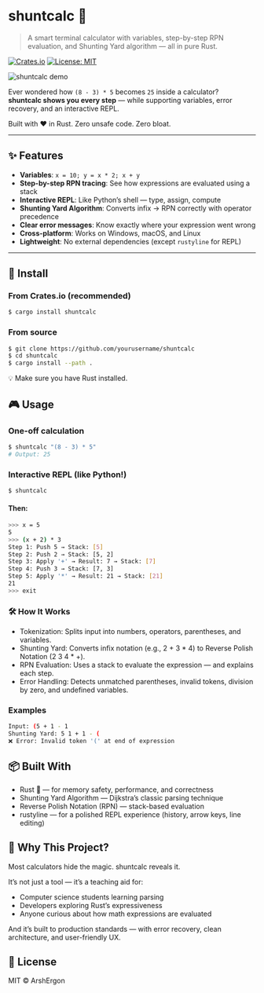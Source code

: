 # shuntcalc 🧮  
> A smart terminal calculator with variables, step-by-step RPN evaluation, and Shunting Yard algorithm — all in pure Rust.

[![Crates.io](https://img.shields.io/crates/v/shuntcalc?style=flat-square)](https://crates.io/crates/shuntcalc)
[![License: MIT](https://img.shields.io/badge/license-MIT-blue.svg?style=flat-square)](LICENSE)

![shuntcalc demo](demo.gif)

Ever wondered how `(8 - 3) * 5` becomes `25` inside a calculator?  
**shuntcalc shows you every step** — while supporting variables, error recovery, and an interactive REPL.

Built with ❤️ in Rust. Zero unsafe code. Zero bloat.

---

## ✨ Features

- **Variables**: `x = 10; y = x * 2; x + y`
- **Step-by-step RPN tracing**: See how expressions are evaluated using a stack
- **Interactive REPL**: Like Python’s shell — type, assign, compute
- **Shunting Yard Algorithm**: Converts infix → RPN correctly with operator precedence
- **Clear error messages**: Know exactly where your expression went wrong
- **Cross-platform**: Works on Windows, macOS, and Linux
- **Lightweight**: No external dependencies (except `rustyline` for REPL)

---

## 🚀 Install

### From Crates.io (recommended)
```bash
$ cargo install shuntcalc
```

### From source
```bash
$ git clone https://github.com/yourusername/shuntcalc
$ cd shuntcalc
$ cargo install --path .
```
💡 Make sure you have Rust installed.

## 🎮 Usage
### One-off calculation 
```bash 
$ shuntcalc "(8 - 3) * 5"
# Output: 25
```

### Interactive REPL (like Python!) 
```bash 
$ shuntcalc
```
#### Then:
```bash
>>> x = 5
5
>>> (x + 2) * 3
Step 1: Push 5 → Stack: [5]
Step 2: Push 2 → Stack: [5, 2]
Step 3: Apply '+' → Result: 7 → Stack: [7]
Step 4: Push 3 → Stack: [7, 3]
Step 5: Apply '*' → Result: 21 → Stack: [21]
21
>>> exit
```

### 🛠 How It Works 

* Tokenization: Splits input into numbers, operators, parentheses, and variables.
* Shunting Yard: Converts infix notation (e.g., 2 + 3 * 4) to Reverse Polish Notation (2 3 4 * +).
* RPN Evaluation: Uses a stack to evaluate the expression — and explains each step.
* Error Handling: Detects unmatched parentheses, invalid tokens, division by zero, and undefined variables.

### Examples
```bash
Input: (5 + 1 - 1
Shunting Yard: 5 1 + 1 - (
❌ Error: Invalid token '(' at end of expression
```   

## 📦 Built With
* Rust 🦀 — for memory safety, performance, and correctness
* Shunting Yard Algorithm — Dijkstra’s classic parsing technique
* Reverse Polish Notation (RPN) — stack-based evaluation
* rustyline — for a polished REPL experience (history, arrow keys, line editing)

## 🌟 Why This Project? 
Most calculators hide the magic.
shuntcalc reveals it. 

It’s not just a tool — it’s a teaching aid for: 

* Computer science students learning parsing
* Developers exploring Rust’s expressiveness
* Anyone curious about how math expressions are evaluated
     

And it’s built to production standards — with error recovery, clean architecture, and user-friendly UX.

## 📄 License 
MIT © ArshErgon